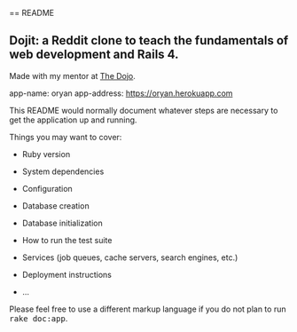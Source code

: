 == README

## Dojit: a Reddit clone to teach the fundamentals of web development and Rails 4.

Made with my mentor at [The Dojo](http://dojo.shinobidevs.com).

app-name: oryan
app-address: https://oryan.herokuapp.com

This README would normally document whatever steps are necessary to get the
application up and running.

Things you may want to cover:

* Ruby version

* System dependencies

* Configuration

* Database creation

* Database initialization

* How to run the test suite

* Services (job queues, cache servers, search engines, etc.)

* Deployment instructions

* ...


Please feel free to use a different markup language if you do not plan to run
<tt>rake doc:app</tt>.
